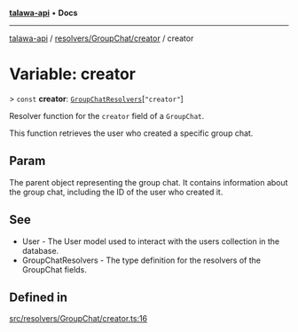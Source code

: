 [**talawa-api**](../../../../README.md) • **Docs**

***

[talawa-api](../../../../modules.md) / [resolvers/GroupChat/creator](../README.md) / creator

# Variable: creator

\> `const` **creator**: [`GroupChatResolvers`](../../../../types/generatedGraphQLTypes/type-aliases/GroupChatResolvers.md)\[`"creator"`\]

Resolver function for the `creator` field of a `GroupChat`.

This function retrieves the user who created a specific group chat.

## Param

The parent object representing the group chat. It contains information about the group chat, including the ID of the user who created it.

## See

 - User - The User model used to interact with the users collection in the database.
 - GroupChatResolvers - The type definition for the resolvers of the GroupChat fields.

## Defined in

[src/resolvers/GroupChat/creator.ts:16](https://github.com/PalisadoesFoundation/talawa-api/blob/c952c7a3bfd4b8b910fbae10313f5402ade5a9d4/src/resolvers/GroupChat/creator.ts#L16)
